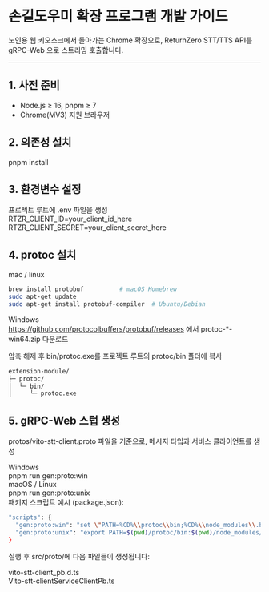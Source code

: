 # 손길도우미 확장 프로그램 개발 가이드

노인용 웹 키오스크에서 돌아가는 Chrome 확장으로, ReturnZero STT/TTS API를 gRPC-Web 으로 스트리밍 호출합니다.

---

## 1. 사전 준비

- Node.js ≥ 16, pnpm ≥ 7
- Chrome(MV3) 지원 브라우저

## 2. 의존성 설치


pnpm install

## 3. 환경변수 설정
프로젝트 루트에 .env 파일을 생성   
RTZR_CLIENT_ID=your_client_id_here   
RTZR_CLIENT_SECRET=your_client_secret_here   

## 4. protoc 설치
mac / linux   
```bash
brew install protobuf          # macOS Homebrew
sudo apt-get update
sudo apt-get install protobuf-compiler  # Ubuntu/Debian
```
Windows   
https://github.com/protocolbuffers/protobuf/releases 에서
protoc-*-win64.zip 다운로드

압축 해제 후 bin/protoc.exe를 프로젝트 루트의 protoc/bin 폴더에 복사

```bash
extension-module/
├─ protoc/
│  └─ bin/
│     └─ protoc.exe
```
## 5. gRPC-Web 스텁 생성
protos/vito-stt-client.proto 파일을 기준으로, 메시지 타입과 서비스 클라이언트를 생성

Windows   
pnpm run gen:proto:win   
macOS / Linux   
pnpm run gen:proto:unix   
패키지 스크립트 예시 (package.json):
```bash
"scripts": {
  "gen:proto:win": "set \"PATH=%CD%\\protoc\\bin;%CD%\\node_modules\\.bin;%PATH%\" && protoc --plugin=protoc-gen-js=protoc-gen-js --plugin=protoc-gen-grpc-web=protoc-gen-grpc-web --proto_path=protos --js_out=import_style=commonjs:src/proto --grpc-web_out=import_style=typescript,mode=grpcwebtext:src/proto protos/vito-stt-client.proto",
  "gen:proto:unix": "export PATH=$(pwd)/protoc/bin:$(pwd)/node_modules/.bin:$PATH && protoc --plugin=protoc-gen-js=protoc-gen-js --plugin=protoc-gen-grpc-web=protoc-gen-grpc-web --proto_path=protos --js_out=import_style=commonjs:src/proto --grpc-web_out=import_style=typescript,mode=grpcwebtext:src/proto protos/vito-stt-client.proto"
}
```
실행 후 src/proto/에 다음 파일들이 생성됩니다:   

vito-stt-client_pb.d.ts   
Vito-stt-clientServiceClientPb.ts   

